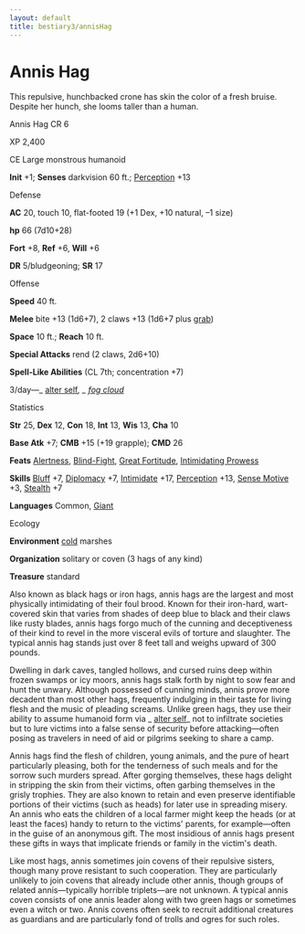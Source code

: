 ```yaml
---
layout: default
title: bestiary3/annisHag
---
```

# Annis Hag

This repulsive, hunchbacked crone has skin the color of a fresh bruise. Despite her hunch, she looms taller than a human.

Annis Hag CR 6

XP 2,400

CE Large monstrous humanoid

**Init** +1; **Senses** darkvision 60 ft.; [Perception](skill_dir/perception#_perception) +13

Defense

**AC** 20, touch 10, flat-footed 19 (+1 Dex, +10 natural, –1 size)

**hp** 66 (7d10+28)

**Fort** +8, **Ref** +6, **Will** +6

**DR** 5/bludgeoning; **SR** 17

Offense

**Speed** 40 ft.

**Melee** bite +13 (1d6+7), 2 claws +13 (1d6+7 plus [grab](monster_dir/universalMonsterRules#_grab))

**Space** 10 ft.; **Reach** 10 ft.

**Special Attacks** rend (2 claws, 2d6+10)

**Spell-Like Abilities** (CL 7th; concentration +7)

3/day—_ [alter self](spell_dir/alterSelf#_alter-self)_, _ [fog cloud](spells/fogCloud)_

Statistics

**Str** 25, **Dex** 12, **Con** 18, **Int** 13, **Wis** 13, **Cha** 10

**Base Atk** +7; **CMB** +15 (+19 grapple); **CMD** 26

**Feats** [Alertness](feats#_alertness), [Blind-Fight](feats#_blind-fight), [Great Fortitude](feats#_great-fortitude), [Intimidating Prowess](feats#_intimidating-prowess)

**Skills** [Bluff](skill_dir/bluff#_bluff) +7, [Diplomacy](skills/diplomacy#_diplomacy) +7, [Intimidate](skill_dir/intimidate#_intimidate) +17, [Perception](skills/perception#_perception) +13, [Sense Motive](skill_dir/senseMotive#_sense-motive) +3, [Stealth](skills/stealth#_stealth) +7

**Languages** Common, [Giant](monster_dir/creatureTypes#_giant-subtype)

Ecology

**Environment** [cold](monsters/creatureTypes#_cold-subtype) marshes

**Organization** solitary or coven (3 hags of any kind)

**Treasure** standard

Also known as black hags or iron hags, annis hags are the largest and most physically intimidating of their foul brood. Known for their iron-hard, wart-covered skin that varies from shades of deep blue to black and their claws like rusty blades, annis hags forgo much of the cunning and deceptiveness of their kind to revel in the more visceral evils of torture and slaughter. The typical annis hag stands just over 8 feet tall and weighs upward of 300 pounds.

Dwelling in dark caves, tangled hollows, and cursed ruins deep within frozen swamps or icy moors, annis hags stalk forth by night to sow fear and hunt the unwary. Although possessed of cunning minds, annis prove more decadent than most other hags, frequently indulging in their taste for living flesh and the music of pleading screams. Unlike green hags, they use their ability to assume humanoid form via _ [alter self](spell_dir/alterSelf#_alter-self)_ not to infiltrate societies but to lure victims into a false sense of security before attacking—often posing as travelers in need of aid or pilgrims seeking to share a camp.

Annis hags find the flesh of children, young animals, and the pure of heart particularly pleasing, both for the tenderness of such meals and for the sorrow such murders spread. After gorging themselves, these hags delight in stripping the skin from their victims, often garbing themselves in the grisly trophies. They are also known to retain and even preserve identifiable portions of their victims (such as heads) for later use in spreading misery. An annis who eats the children of a local farmer might keep the heads (or at least the faces) handy to return to the victims' parents, for example—often in the guise of an anonymous gift. The most insidious of annis hags present these gifts in ways that implicate friends or family in the victim's death.

Like most hags, annis sometimes join covens of their repulsive sisters, though many prove resistant to such cooperation. They are particularly unlikely to join covens that already include other annis, though groups of related annis—typically horrible triplets—are not unknown. A typical annis coven consists of one annis leader along with two green hags or sometimes even a witch or two. Annis covens often seek to recruit additional creatures as guardians and are particularly fond of trolls and ogres for such roles.

